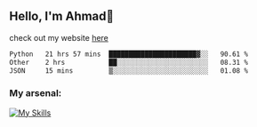 
## Hello, I'm Ahmad👋

check out my website [here](https://ahmadalwi.com/)

<!--START_SECTION:waka-->

```txt
Python   21 hrs 57 mins  ██████████████████████▓░░   90.61 %
Other    2 hrs           ██░░░░░░░░░░░░░░░░░░░░░░░   08.31 %
JSON     15 mins         ▒░░░░░░░░░░░░░░░░░░░░░░░░   01.08 %
```

<!--END_SECTION:waka-->

### My arsenal:

[![My Skills](https://skillicons.dev/icons?i=js,ts,py,go,react,nextjs,svelte,nodejs,django,tailwind,html,css,sass,firebase,mongodb,postgres,mysql,redis,git,github,docker,vscode,figma,godot)](https://skillicons.dev)
